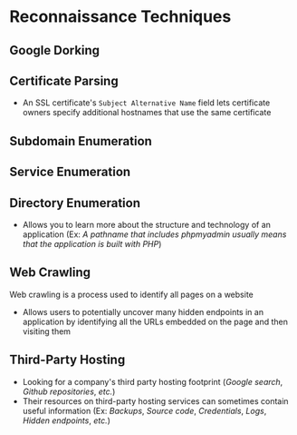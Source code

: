 # Reconnaissance Techniques

## Google Dorking

## Certificate Parsing

* An SSL certificate's `Subject Alternative Name` field lets certificate owners specify additional hostnames that use the same certificate

## Subdomain Enumeration

## Service Enumeration

## Directory Enumeration

* Allows you to learn more about the structure and technology of an application (Ex: *A pathname that includes phpmyadmin usually means that the application is built with PHP*)

## Web Crawling

Web crawling is a process used to identify all pages on a website

* Allows users to potentially uncover many hidden endpoints in an application by identifying all the URLs embedded on the page and then visiting them

## Third-Party Hosting 

* Looking for a company's third party hosting footprint (*Google search*, *Github repositories*, *etc.*)
* Their resources on third-party hosting services can sometimes contain useful information (Ex: *Backups*, *Source code*, *Credentials*, *Logs*, *Hidden endpoints*, *etc.*)
